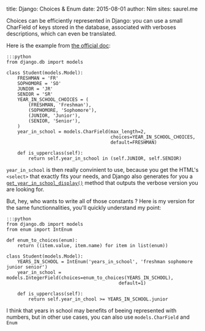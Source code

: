 title: Django: Choices & Enum
date: 2015-08-01
author: Nim
sites: saurel.me

Choices can be efficiently represented in Django: you can use a small CharField of keys stored in the database, associated with verboses descriptions, which can even be translated.

Here is the example from [the official doc](https://docs.djangoproject.com/en/1.8/ref/models/fields/#choices):

    :::python
    from django.db import models

    class Student(models.Model):
        FRESHMAN = 'FR'
        SOPHOMORE = 'SO'
        JUNIOR = 'JR'
        SENIOR = 'SR'
        YEAR_IN_SCHOOL_CHOICES = (
            (FRESHMAN, 'Freshman'),
            (SOPHOMORE, 'Sophomore'),
            (JUNIOR, 'Junior'),
            (SENIOR, 'Senior'),
        )
        year_in_school = models.CharField(max_length=2,
                                          choices=YEAR_IN_SCHOOL_CHOICES,
                                          default=FRESHMAN)

        def is_upperclass(self):
            return self.year_in_school in (self.JUNIOR, self.SENIOR)

`year_in_school` is then really convinient to use, because you get the HTML's `<select>` that exactly fits your needs, and Django also generates for you a [`get_year_in_school_display()`](https://docs.djangoproject.com/en/1.8/ref/models/instances/#django.db.models.Model.get_FOO_display) method that outputs the verbose version you are looking for.

But, hey, who wants to write all of those constants ?
Here is my version for the same functionnalities, you'll quickly understand my point:

    :::python
    from django.db import models
    from enum import IntEnum

    def enum_to_choices(enum):
        return ((item.value, item.name) for item in list(enum))

    class Student(models.Model):
        YEARS_IN_SCHOOL = IntEnum('years_in_school', 'freshman sophomore junior senior')
        year_in_school = models.IntegerField(choices=enum_to_choices(YEARS_IN_SCHOOL),
                                             default=1)

        def is_upperclass(self):
            return self.year_in_chool >= YEARS_IN_SCHOOL.junior


I think that years in school may benefits of beeing represented with numbers, but in other use cases, you can also use `models.CharField` and `Enum`


